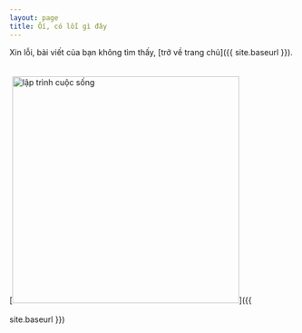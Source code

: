 ```yaml
---
layout: page
title: Ôí, có lỗi gì đây
---
```


Xin lỗi, bài viết của bạn không tìm thấy, [trở về trang chủ]({{ site.baseurl }}).

[<img src="{{ site.baseurl }}/images/404.jpg" alt="lập trình cuộc sống" style="width: 400px; margin: 20px auto;"/>]({{ site.baseurl }})
